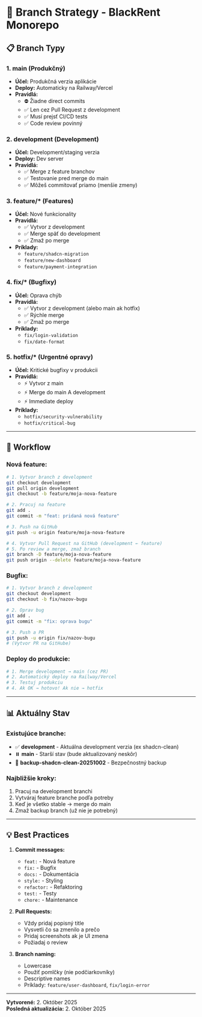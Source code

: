 # 🌳 Branch Strategy - BlackRent Monorepo

## 📋 Branch Typy

### 1. **main** (Produkčný)
- **Účel:** Produkčná verzia aplikácie
- **Deploy:** Automaticky na Railway/Vercel
- **Pravidlá:**
  - ⛔ Žiadne direct commits
  - ✅ Len cez Pull Request z development
  - ✅ Musí prejsť CI/CD tests
  - ✅ Code review povinný

### 2. **development** (Development)
- **Účel:** Development/staging verzia
- **Deploy:** Dev server
- **Pravidlá:**
  - ✅ Merge z feature branchov
  - ✅ Testovanie pred merge do main
  - ✅ Môžeš commitovať priamo (menšie zmeny)

### 3. **feature/*** (Features)
- **Účel:** Nové funkcionality
- **Pravidlá:**
  - ✅ Vytvor z development
  - ✅ Merge späť do development
  - ✅ Zmaž po merge
- **Príklady:**
  - `feature/shadcn-migration`
  - `feature/new-dashboard`
  - `feature/payment-integration`

### 4. **fix/*** (Bugfixy)
- **Účel:** Oprava chýb
- **Pravidlá:**
  - ✅ Vytvor z development (alebo main ak hotfix)
  - ✅ Rýchle merge
  - ✅ Zmaž po merge
- **Príklady:**
  - `fix/login-validation`
  - `fix/date-format`

### 5. **hotfix/*** (Urgentné opravy)
- **Účel:** Kritické bugfixy v produkcii
- **Pravidlá:**
  - ⚡ Vytvor z main
  - ⚡ Merge do main A development
  - ⚡ Immediate deploy
- **Príklady:**
  - `hotfix/security-vulnerability`
  - `hotfix/critical-bug`

---

## 🔄 Workflow

### Nová feature:
```bash
# 1. Vytvor branch z development
git checkout development
git pull origin development
git checkout -b feature/moja-nova-feature

# 2. Pracuj na feature
git add .
git commit -m "feat: pridaná nová feature"

# 3. Push na GitHub
git push -u origin feature/moja-nova-feature

# 4. Vytvor Pull Request na GitHub (development ← feature)
# 5. Po review a merge, zmaž branch
git branch -D feature/moja-nova-feature
git push origin --delete feature/moja-nova-feature
```

### Bugfix:
```bash
# 1. Vytvor branch z development
git checkout development
git checkout -b fix/nazov-bugu

# 2. Oprav bug
git add .
git commit -m "fix: oprava bugu"

# 3. Push a PR
git push -u origin fix/nazov-bugu
# (Vytvor PR na GitHube)
```

### Deploy do produkcie:
```bash
# 1. Merge development → main (cez PR)
# 2. Automatický deploy na Railway/Vercel
# 3. Testuj produkciu
# 4. Ak OK → hotovo! Ak nie → hotfix
```

---

## 📊 Aktuálny Stav

### Existujúce branche:
- ✅ **development** - Aktuálna development verzia (ex shadcn-clean)
- ⏸️ **main** - Starší stav (bude aktualizovaný neskôr)
- 💾 **backup-shadcn-clean-20251002** - Bezpečnostný backup

### Najbližšie kroky:
1. Pracuj na development branchi
2. Vytváraj feature branche podľa potreby
3. Keď je všetko stable → merge do main
4. Zmaž backup branch (už nie je potrebný)

---

## 💡 Best Practices

1. **Commit messages:**
   - `feat:` - Nová feature
   - `fix:` - Bugfix
   - `docs:` - Dokumentácia
   - `style:` - Styling
   - `refactor:` - Refaktoring
   - `test:` - Testy
   - `chore:` - Maintenance

2. **Pull Requests:**
   - Vždy pridaj popisný title
   - Vysvetli čo sa zmenilo a prečo
   - Pridaj screenshots ak je UI zmena
   - Požiadaj o review

3. **Branch naming:**
   - Lowercase
   - Použiť pomlčky (nie podčiarkovníky)
   - Descriptive names
   - Príklady: `feature/user-dashboard`, `fix/login-error`

---

**Vytvorené:** 2. Október 2025  
**Posledná aktualizácia:** 2. Október 2025
